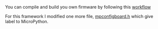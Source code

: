 You can compile and build you own firmware by following this [workflow](https://github.com/shariltumin/esp32-cam-micropython/blob/master/esp32-cam-1-11-498/README.md)

For this framework I modified one more file, [mpconfigboard.h](https://github.com/shariltumin/esp32-cam-micropython/blob/master/esp32-cam-1-11-571/boards/GENERIC/mpconfigboard.h) which give label to MicroPython.
